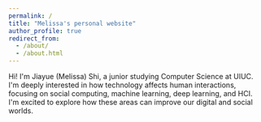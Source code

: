 ```yaml
---
permalink: /
title: "Melissa's personal website"
author_profile: true
redirect_from: 
  - /about/
  - /about.html
---
```


Hi! I'm Jiayue (Melissa) Shi, a junior studying Computer Science at UIUC. I'm deeply interested in how technology affects human interactions, focusing on social computing, machine learning, deep learning, and HCI. I'm excited to explore how these areas can improve our digital and social worlds.


